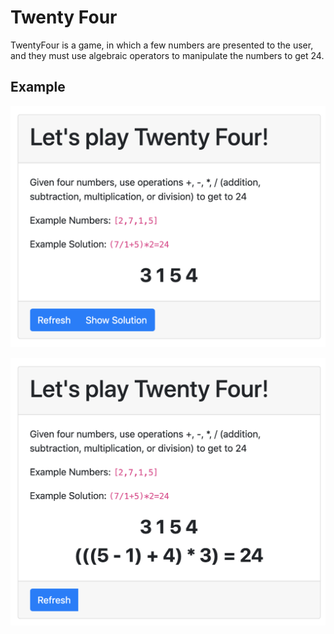 # Twenty Four

TwentyFour is a game, in which a few numbers are presented to the user, and they must use algebraic operators to manipulate the numbers to get 24.

## Example

![Screen 1: Example Numbers](docs/example1-numbers.png)

![Screen 2: Example Solution](docs/example1-solution.png)